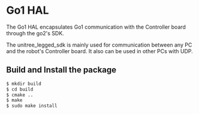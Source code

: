 # Go1 HAL

The Go1 HAL encapsulates Go1 communication with the Controller board through the go2's SDK.

The unitree_legged_sdk is mainly used for communication between any PC and the robot's Controller board.
It also can be used in other PCs with UDP.

## Build and Install the package
```bash
$ mkdir build
$ cd build
$ cmake ..
$ make
$ sudo make install
```

